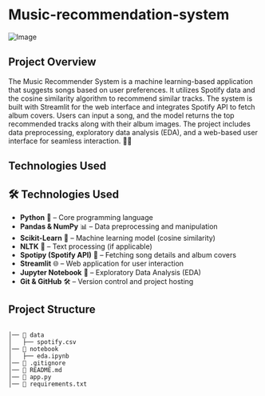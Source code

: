 # Music-recommendation-system
![Image](https://github.com/user-attachments/assets/91cace73-1160-4125-913d-b1e0ae2abf8d)
## Project Overview

The Music Recommender System is a machine learning-based application that suggests songs based on user preferences. It utilizes Spotify data and the cosine similarity algorithm to recommend similar tracks. The system is built with Streamlit for the web interface and integrates Spotify API to fetch album covers. Users can input a song, and the model returns the top recommended tracks along with their album images. The project includes data preprocessing, exploratory data analysis (EDA), and a web-based user interface for seamless interaction. 🚀🎶


## Technologies Used

## 🛠️ Technologies Used
- **Python** 🐍 – Core programming language  
- **Pandas & NumPy** 📊 – Data preprocessing and manipulation  
- **Scikit-Learn** 🤖 – Machine learning model (cosine similarity)  
- **NLTK** 📝 – Text processing (if applicable)  
- **Spotipy (Spotify API)** 🎵 – Fetching song details and album covers  
- **Streamlit** 🌐 – Web application for user interaction  
- **Jupyter Notebook** 📓 – Exploratory Data Analysis (EDA)  
- **Git & GitHub** 🛠️ – Version control and project hosting  

## Project Structure

```

│── 📂 data                  
│   ├── spotify.csv           
│── 📂 notebook              
│   ├── eda.ipynb            
│── 📜 .gitignore             
│── 📜 README.md              
│── 📜 app.py                 
│── 📜 requirements.txt      

```


